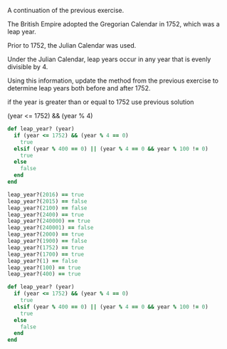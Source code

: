A continuation of the previous exercise.

The British Empire adopted the Gregorian Calendar in 1752, which was a leap year.

Prior to 1752, the Julian Calendar was used. 

Under the Julian Calendar, leap years occur in any year that is evenly divisible by 4.

Using this information, update the method from the previous exercise to determine leap years both before and after 1752.







if the year is greater than or equal to 1752 use previous solution

(year <= 1752) && (year % 4)

```ruby
def leap_year? (year)
  if (year <= 1752) && (year % 4 == 0)
    true
  elsif (year % 400 == 0) || (year % 4 == 0 && year % 100 != 0)
    true
  else
    false
  end
end

```


```ruby
leap_year?(2016) == true
leap_year?(2015) == false
leap_year?(2100) == false
leap_year?(2400) == true
leap_year?(240000) == true
leap_year?(240001) == false
leap_year?(2000) == true
leap_year?(1900) == false
leap_year?(1752) == true
leap_year?(1700) == true
leap_year?(1) == false
leap_year?(100) == true
leap_year?(400) == true
```




```ruby
def leap_year? (year)
  if (year <= 1752) && (year % 4 == 0)
    true
  elsif (year % 400 == 0) || (year % 4 == 0 && year % 100 != 0)
    true
  else
    false
  end
end

```





















